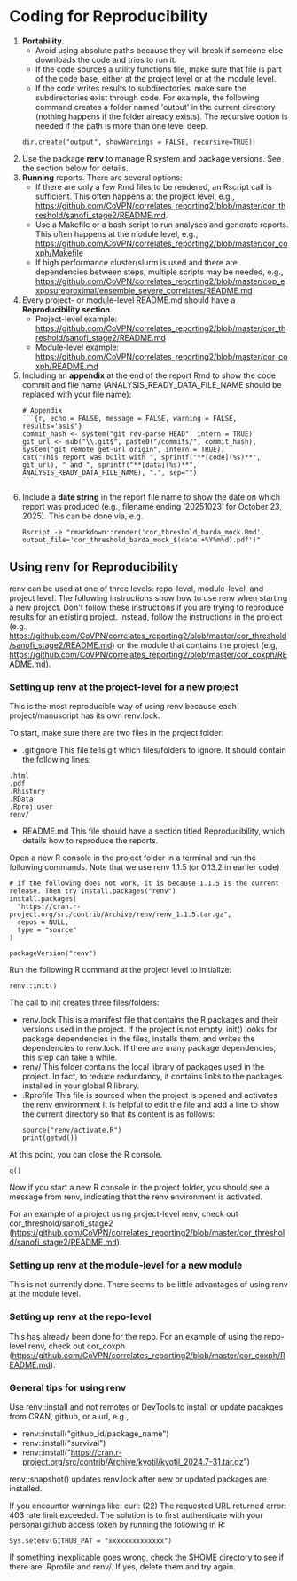 # Coding for Reproducibility

1.	**Portability**. 
    -   Avoid using absolute paths because they will break if someone else downloads the code and tries to run it. 
    -	If the code sources a utility functions file, make sure that file is part of the code base, either at the project level or at the module level.
  	-	If the code writes results to subdirectories, make sure the subdirectories exist through code. For example, the following command creates a folder named 'output' in the current directory (nothing happens if the folder already exists). The recursive option is needed if the path is more than one level deep.
    ```
    dir.create("output", showWarnings = FALSE, recursive=TRUE)
    ```    
2.	Use the package **renv** to manage R system and package versions. See the section below for details.
3.	**Running** reports. There are several options:
    -	If there are only a few Rmd files to be rendered, an Rscript call is sufficient. This often happens at the project level, e.g., https://github.com/CoVPN/correlates_reporting2/blob/master/cor_threshold/sanofi_stage2/README.md. 
    -	Use a Makefile or a bash script to run analyses and generate reports. This often happens at the module level, e.g., https://github.com/CoVPN/correlates_reporting2/blob/master/cor_coxph/Makefile
    -	If high performance cluster/slurm is used and there are dependencies between steps, multiple scripts may be needed, e.g., https://github.com/CoVPN/correlates_reporting2/blob/master/cop_exposureproximal/ensemble_severe_correlates/README.md
4.	Every project- or module-level README.md should have a **Reproducibility section**. 
    -	Project-level example: https://github.com/CoVPN/correlates_reporting2/blob/master/cor_threshold/sanofi_stage2/README.md
    -	Module-level example: https://github.com/CoVPN/correlates_reporting2/blob/master/cor_coxph/README.md
5.  Including an **appendix** at the end of the report Rmd to show the code commit and file name (ANALYSIS_READY_DATA_FILE_NAME should be replaced with your file name):
    ````
    # Appendix
    ```{r, echo = FALSE, message = FALSE, warning = FALSE, results='asis'}
    commit_hash <- system("git rev-parse HEAD", intern = TRUE)
    git_url <- sub("\\.git$", paste0("/commits/", commit_hash), system("git remote get-url origin", intern = TRUE))
    cat("This report was built with ", sprintf("**[code](%s)**", git_url), " and ", sprintf("**[data](%s)**", ANALYSIS_READY_DATA_FILE_NAME), ".", sep="")
    ```    
    ````
6.  Include a **date string** in the report file name to show the date on which report was produced (e.g., filename ending ‘20251023’ for October 23, 2025).  This can be done via, e.g.
    ```
    Rscript -e "rmarkdown::render('cor_threshold_barda_mock.Rmd', output_file='cor_threshold_barda_mock_$(date +%Y%m%d).pdf')"
    ```

## Using renv for Reproducibility

renv can be used at one of three levels: repo-level, module-level, and project level. The following instructions show how to use renv when starting a new project. Don't follow these instructions if you are trying to reproduce results for an existing project. Instead, follow the instructions in the project (e.g., https://github.com/CoVPN/correlates_reporting2/blob/master/cor_threshold/sanofi_stage2/README.md) or the module that contains the project (e.g, https://github.com/CoVPN/correlates_reporting2/blob/master/cor_coxph/README.md). 


### Setting up renv at the project-level for a new project

This is the most reproducible way of using renv because each project/manuscript has its own renv.lock.

To start, make sure there are two files in the project folder:
- .gitignore  This file tells git which files/folders to ignore. It should contain the following lines:
```
.html
.pdf
.Rhistory
.RData
.Rproj.user
renv/
```
- README.md  This file should have a section titled Reproducibility, which details how to reproduce the reports.

Open a new R console in the project folder in a terminal and run the following commands. Note that we use renv 1.1.5 (or 0.13.2 in earlier code)
```{r}
# if the following does not work, it is because 1.1.5 is the current release. Then try install.packages("renv")
install.packages(
  "https://cran.r-project.org/src/contrib/Archive/renv/renv_1.1.5.tar.gz",
  repos = NULL,
  type = "source"
)

packageVersion("renv")
```

Run the following R command at the project level to initialize:

```{r}
renv::init()
```

The call to init creates three files/folders:

- renv.lock  This is a manifest file that contains the R packages and their versions used in the project. If the project is not empty, init() looks for package dependencies in the files, installs them, and writes the dependencies to renv.lock. If there are many package dependencies, this step can take a while.
- renv/  This folder contains the local library of packages used in the project. In fact, to reduce redundancy, it contains links to the packages installed in your global R library.
- .Rprofile  This file is sourced when the project is opened and activates the renv environment It is helpful to edit the file and add a line to show the current directory so that its content is as follows:
  ```{r}
  source("renv/activate.R")
  print(getwd())
  ```

At this point, you can close the R console.
```{r}
q()
```

Now if you start a new R console in the project folder, you should see a message from renv, indicating that the renv environment is activated.

For an example of a project using project-level renv, check out cor_threshold/sanofi_stage2 (https://github.com/CoVPN/correlates_reporting2/blob/master/cor_threshold/sanofi_stage2/README.md).

### Setting up renv at the module-level for a new module

This is not currently done. There seems to be little advantages of using renv at the module level.

### Setting up renv at the repo-level

This has already been done for the repo. For an example of using the repo-level renv, check out cor_coxph (https://github.com/CoVPN/correlates_reporting2/blob/master/cor_coxph/README.md).




### General tips for using renv

Use renv::install and not remotes or DevTools to install or update pacakges from CRAN, github, or a url, e.g.,
- renv::install("github_id/package_name")
- renv::install("survival")
- renv::install("https://cran.r-project.org/src/contrib/Archive/kyotil/kyotil_2024.7-31.tar.gz")

renv::snapshot() updates renv.lock after new or updated packages are installed.

If you encounter warnings like: curl: (22) The requested URL returned error: 403 rate limit exceeded. The solution is to first authenticate with your personal github access token by running the following in R:
```{r}
Sys.setenv(GITHUB_PAT = "xxxxxxxxxxxxxx")
```

If something inexplicable goes wrong, check the $HOME directory to see if there are .Rprofile and renv/. If yes, delete them and try again. 

